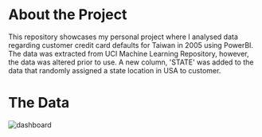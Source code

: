 # About the Project
This repository showcases my personal project where I analysed data regarding customer credit card defaults for Taiwan in 2005 using PowerBI. The data was extracted from UCI Machine Learning Repository, however, the data was altered prior to use. A new column, 'STATE' was added to the data that randomly assigned a state location in USA to customer.

# The Data
![dashboard](https://github.com/CalvinJohn99/Credit_Card_Defaults/assets/40469219/fb7f272a-cb03-4d6a-be0d-c54e664c4e3d)
